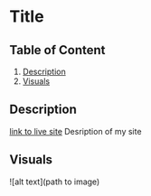 # Title

## Table of Content
1. [Description](#description)
2. [Visuals](#visuals)


## Description
[link to live site](url)
Desription of my site

## Visuals
![alt text](path to image)